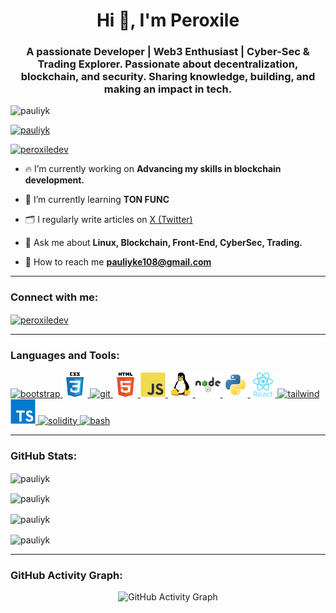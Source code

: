 <h1 align="center">Hi 👋, I'm Peroxile</h1>
<h3 align="center">A passionate Developer | Web3 Enthusiast | Cyber-Sec & Trading Explorer. Passionate about decentralization, blockchain, and security. Sharing knowledge, building, and making an impact in tech.</h3>

<p align="left"> <img src="https://komarev.com/ghpvc/?username=pauliyk&label=Profile%20views&color=0e75b6&style=flat" alt="pauliyk" /> </p>

<p align="left"> <a href="https://github.com/ryo-ma/github-profile-trophy"><img src="https://github-profile-trophy.vercel.app/?username=pauliyk&margin-w=15&column=7" alt="pauliyk" /></a> </p>

<p align="left"> <a href="https://x.com/peroxiledev" target="blank"><img src="https://img.shields.io/twitter/follow/peroxiledev?logo=twitter&style=for-the-badge" alt="peroxiledev" /></a> </p>

- 🔥 I’m currently working on **Advancing my skills in blockchain development.**

- 🌱 I’m currently learning **TON FUNC**

- 🗂️ I regularly write articles on [X (Twitter)](https://x.com/PeroxileDev)

- 💬 Ask me about **Linux, Blockchain, Front-End, CyberSec, Trading.**

- 📧 How to reach me **pauliyke108@gmail.com**

---

<h3 align="left">Connect with me:</h3>
<p align="left">
<a href="https://x.com/peroxiledev" target="blank"><img align="center" src="https://raw.githubusercontent.com/rahuldkjain/github-profile-readme-generator/master/src/images/icons/Social/twitter.svg" alt="peroxiledev" height="30" width="40" /></a>
</p>

---

<h3 align="left">Languages and Tools:</h3>
<p align="left">
<a href="https://getbootstrap.com" target="_blank" rel="noreferrer"> <img src="https://getbootstrap.com/docs/5.0/assets/brand/bootstrap-logo.svg" alt="bootstrap" width="40" height="30"/> </a>
<a href="https://www.w3schools.com/css/" target="_blank" rel="noreferrer"> <img src="https://raw.githubusercontent.com/devicons/devicon/master/icons/css3/css3-original-wordmark.svg" alt="css3" width="40" height="40"/> </a>
<a href="https://git-scm.com/" target="_blank" rel="noreferrer"> <img src="https://www.vectorlogo.zone/logos/git-scm/git-scm-icon.svg" alt="git" width="40" height="40"/> </a>
<a href="https://www.w3.org/html/" target="_blank" rel="noreferrer"> <img src="https://raw.githubusercontent.com/devicons/devicon/master/icons/html5/html5-original-wordmark.svg" alt="html5" width="40" height="40"/> </a>
<a href="https://developer.mozilla.org/en-US/docs/Web/JavaScript" target="_blank" rel="noreferrer"> <img src="https://raw.githubusercontent.com/devicons/devicon/master/icons/javascript/javascript-original.svg" alt="javascript" width="40" height="40"/> </a>
<a href="https://www.linux.org/" target="_blank" rel="noreferrer"> <img src="https://raw.githubusercontent.com/devicons/devicon/master/icons/linux/linux-original.svg" alt="linux" width="40" height="40"/> </a>
<a href="https://nodejs.org" target="_blank" rel="noreferrer"> <img src="https://raw.githubusercontent.com/devicons/devicon/master/icons/nodejs/nodejs-original-wordmark.svg" alt="nodejs" width="40" height="40"/> </a>
<a href="https://www.python.org" target="_blank" rel="noreferrer"> <img src="https://raw.githubusercontent.com/devicons/devicon/master/icons/python/python-original.svg" alt="python" width="40" height="40"/> </a>
<a href="https://reactjs.org/" target="_blank" rel="noreferrer"> <img src="https://raw.githubusercontent.com/devicons/devicon/master/icons/react/react-original-wordmark.svg" alt="react" width="40" height="40"/> </a>
<a href="https://tailwindcss.com/" target="_blank" rel="noreferrer"> <img src="https://www.vectorlogo.zone/logos/tailwindcss/tailwindcss-icon.svg" alt="tailwind" width="40" height="40"/> </a>
<a href="https://www.typescriptlang.org/" target="_blank" rel="noreferrer"> <img src="https://raw.githubusercontent.com/devicons/devicon/master/icons/typescript/typescript-original.svg" alt="typescript" width="40" height="40"/> </a>
<a href="https://soliditylang.org" target="_blank" rel="noreferrer"> <img src="https://upload.wikimedia.org/wikipedia/commons/9/98/Solidity_logo.svg" alt="solidity" width="40" height="40"/> </a> <a href="https://www.gnu.org/software/bash/" target="_blank" rel="noreferrer"> <img src="https://upload.wikimedia.org/wikipedia/commons/8/82/Gnu-bash-logo.svg" alt="bash" width="40" height="40"/> </a>
</p>

---

<h3 align="left">GitHub Stats:</h3>
<p><img align="center" src="https://github-readme-stats.vercel.app/api?username=pauliyk&show_icons=true&theme=radical" alt="pauliyk" /></p>
<p><img align="center" src="https://github-readme-streak-stats.herokuapp.com/?user=pauliyk&theme=radical" alt="pauliyk" /></p>
<p><img align="center" src="https://github-readme-stats.vercel.app/api/top-langs?username=pauliyk&show_icons=true&layout=compact&theme=radical" alt="pauliyk" /></p>
<p><img align="center" src="https://github-profile-summary-cards.vercel.app/api/cards/profile-details?username=pauliyk&theme=radical" alt="pauliyk" /></p>

---

<h3 align="left">GitHub Activity Graph:</h3>
<p align="center">
    <img src="https://github-readme-activity-graph.vercel.app/graph?username=pauliyk&theme=radical" alt="GitHub Activity Graph">
</p>
